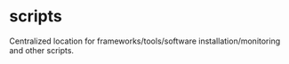 # scripts
Centralized location for frameworks/tools/software installation/monitoring and other scripts.
